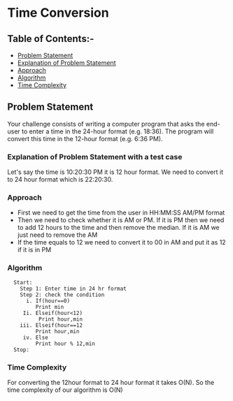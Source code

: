 # Time Conversion #

## Table of Contents:-
* [Problem Statement](#problem-statement)
* [Explanation of Problem Statement](#explanation-of-problem-statement-with-a-test-case)
* [Approach](#approach)
* [Algorithm](#algorithm)
* [Time Complexity](#time-complexity)

## Problem Statement
Your challenge consists of writing a computer program that asks the end-user to enter a time in the 24-hour format (e.g. 18:36). The program will convert this time in the 12-hour format (e.g. 6:36 PM).

### Explanation of Problem Statement with a test case
Let's say the time is 10:20:30 PM it is 12 hour format. We need to convert it to 24 hour format which is 22:20:30.


### Approach
* First we need to get the time from the user in HH:MM:SS AM/PM format
* Then we need to check whether it is AM or PM. If it is PM then we need to add 12 hours to the time and then remove the median. If it is AM we just need to remove the AM
* If the time equals to 12 we need to convert it to 00 in AM and put it as 12 if it is in PM

### Algorithm
``` 
  Start:
    Step 1: Enter time in 24 hr format
    Step 2: check the condition
      i. If(hour==0)
         Print min
     Ii. Elseif(hour<12)
          Print hour,min
    iii. Elseif(hour==12
         Print hour,min
     iv. Else
         Print hour % 12,min
  Stop:   
```
### Time Complexity
For converting the 12hour format to 24 hour format it takes O(N). So the time complexity of our algorithm is O(N)